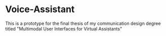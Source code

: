 # Voice-Assistant
 This is a prototype for the final thesis of my communication design degree titled "Multimodal User Interfaces for Virtual Assistants"
